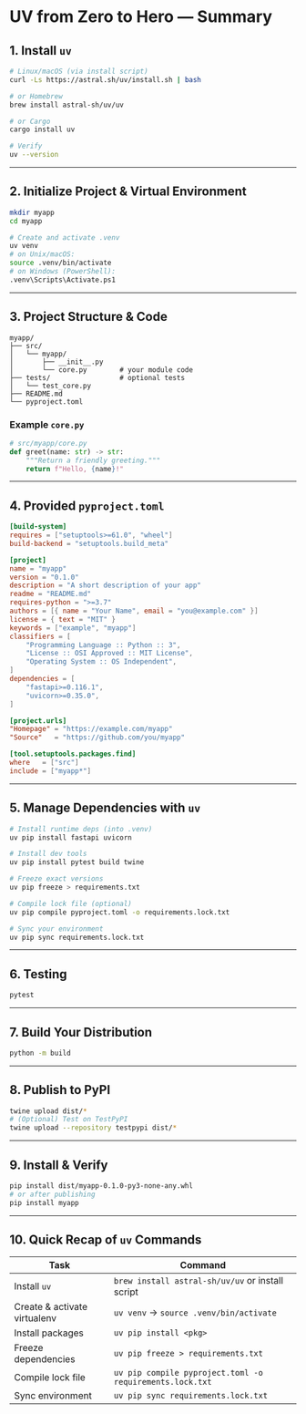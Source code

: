 # UV from Zero to Hero — Summary

## 1. Install `uv`

```bash
# Linux/macOS (via install script)
curl -Ls https://astral.sh/uv/install.sh | bash

# or Homebrew
brew install astral-sh/uv/uv

# or Cargo
cargo install uv

# Verify
uv --version
```

---

## 2. Initialize Project & Virtual Environment

```bash
mkdir myapp
cd myapp

# Create and activate .venv
uv venv
# on Unix/macOS:
source .venv/bin/activate
# on Windows (PowerShell):
.venv\Scripts\Activate.ps1
```

---

## 3. Project Structure & Code

```
myapp/
├── src/
│   └── myapp/
│       ├── __init__.py
│       └── core.py        # your module code
├── tests/                 # optional tests
│   └── test_core.py
├── README.md
└── pyproject.toml
```

### Example `core.py`

```python
# src/myapp/core.py
def greet(name: str) -> str:
    """Return a friendly greeting."""
    return f"Hello, {name}!"
```

---

## 4. Provided `pyproject.toml`

```toml
[build-system]
requires = ["setuptools>=61.0", "wheel"]
build-backend = "setuptools.build_meta"

[project]
name = "myapp"
version = "0.1.0"
description = "A short description of your app"
readme = "README.md"
requires-python = ">=3.7"
authors = [{ name = "Your Name", email = "you@example.com" }]
license = { text = "MIT" }
keywords = ["example", "myapp"]
classifiers = [
    "Programming Language :: Python :: 3",
    "License :: OSI Approved :: MIT License",
    "Operating System :: OS Independent",
]
dependencies = [
    "fastapi>=0.116.1",
    "uvicorn>=0.35.0",
]

[project.urls]
"Homepage" = "https://example.com/myapp"
"Source"   = "https://github.com/you/myapp"

[tool.setuptools.packages.find]
where   = ["src"]
include = ["myapp*"]
```

---

## 5. Manage Dependencies with `uv`

```bash
# Install runtime deps (into .venv)
uv pip install fastapi uvicorn

# Install dev tools
uv pip install pytest build twine

# Freeze exact versions
uv pip freeze > requirements.txt

# Compile lock file (optional)
uv pip compile pyproject.toml -o requirements.lock.txt

# Sync your environment
uv pip sync requirements.lock.txt
```

---

## 6. Testing

```bash
pytest
```

---

## 7. Build Your Distribution

```bash
python -m build
```

---

## 8. Publish to PyPI

```bash
twine upload dist/*
# (Optional) Test on TestPyPI
twine upload --repository testpypi dist/*
```

---

## 9. Install & Verify

```bash
pip install dist/myapp-0.1.0-py3-none-any.whl
# or after publishing
pip install myapp
```

---

## 10. Quick Recap of `uv` Commands

| Task                                | Command                                          |
|-------------------------------------|--------------------------------------------------|
| Install `uv`                        | `brew install astral-sh/uv/uv` or install script |
| Create & activate virtualenv        | `uv venv` → `source .venv/bin/activate`          |
| Install packages                    | `uv pip install <pkg>`                           |
| Freeze dependencies                 | `uv pip freeze > requirements.txt`               |
| Compile lock file                   | `uv pip compile pyproject.toml -o requirements.lock.txt` |
| Sync environment                    | `uv pip sync requirements.lock.txt`              |
